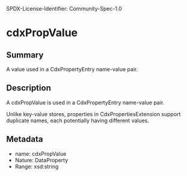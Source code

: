 SPDX-License-Identifier: Community-Spec-1.0

# cdxPropValue

## Summary

A value used in a CdxPropertyEntry name-value pair.

## Description

A cdxPropValue is used in a CdxPropertyEntry name-value pair.

Unlike key-value stores, properties in CdxPropertiesExtension support duplicate
names, each potentially having different values.

## Metadata

- name: cdxPropValue
- Nature: DataProperty
- Range: xsd:string
